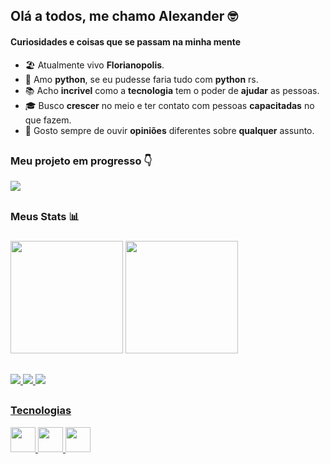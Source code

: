 ## Olá a todos, me chamo **Alexander** 🤓

#### Curiosidades e coisas que se passam na minha mente
* 🏖 Atualmente vivo **Florianopolis**.
* 🐍 Amo **python**, se eu pudesse faria tudo com **python** rs.
* 📚 Acho **incrivel** como a **tecnologia** tem o poder de **ajudar** as pessoas.
* 🎓 Busco **crescer** no meio e ter contato com pessoas **capacitadas** no que fazem.
* 🤔 Gosto sempre de ouvir **opiniões** diferentes sobre **qualquer** assunto.

##

<div>
  <h3>Meu projeto em progresso 👇 </h3>
  <a href="https://github.com/alexandermarquesm/appconvert" target="_blank"><img src="https://github-readme-stats.vercel.app/api/pin/?username=alexandermarquesm&repo=appconvert&show_owner=true&theme=dracula&border_radius=10"></a>
</div>

##

<div>
  <h3>Meus Stats 📊<h3>
  <img height="180em" src="https://github-readme-stats.vercel.app/api?username=alexandermarquesm&show_icons=true&theme=dracula&border_radius=10">
  <img height="180em" src="https://github-readme-stats.vercel.app/api/top-langs/?username=alexandermarquesm&layout=compact&theme=dracula&border_radius=10">
</div>

##

<div>
  <a href="https://github.com/alexandermarquesm" target="_blank"><img src="https://img.shields.io/badge/-Instagram-%23E4405F?style=for-the-badge&logo=instagram&logoColor=white">
  <a href="https://github.com/alexandermarquesm" target="_blank"><img src="https://img.shields.io/badge/-Gmail-%23333?style=for-the-badge&logo=gmail&logoColor=white">
  <a href="https://github.com/alexandermarquesm" target="_blank"><img src="https://img.shields.io/badge/-LinkedIn-%230077B5?style=for-the-badge&logo=linkedin&logoColor=white">
</div>

    
##
    
<div style="display: inline_block">
  <h3>Tecnologias</h3>
  <a href="https://www.python.org/" target="_blank"><img src="https://cdn.jsdelivr.net/gh/devicons/devicon/icons/python/python-original.svg" width="40px" height="40px"/>
  <a href="https://html.spec.whatwg.org/multipage/"><img src="https://cdn.jsdelivr.net/gh/devicons/devicon/icons/html5/html5-original.svg" width="40px" height="40px"/>
  <a href="https://www.w3.org/TR/css3-roadmap/"><img src="https://cdn.jsdelivr.net/gh/devicons/devicon/icons/css3/css3-original.svg" width="40px" height="40px"/>
</div>

